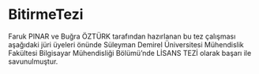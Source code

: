 # BitirmeTezi
Faruk PINAR ve Buğra ÖZTÜRK tarafından hazırlanan bu tez çalışması aşağıdaki jüri üyeleri önünde Süleyman Demirel Üniversitesi Mühendislik Fakültesi Bilgisayar Mühendisliği Bölümü’nde LİSANS TEZİ olarak başarı ile savunulmuştur. 

